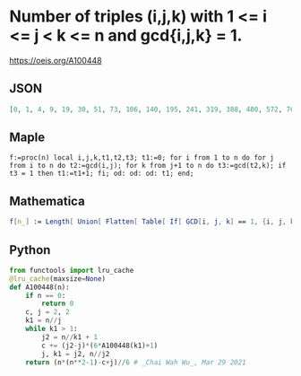 # Number of triples \(i,j,k\) with 1 <\= i <\= j < k <\= n and gcd\{i,j,k\} \= 1\.
https://oeis.org/A100448
## JSON
```JSON
[0, 1, 4, 9, 19, 30, 51, 73, 106, 140, 195, 241, 319, 388, 480, 572, 708, 813, 984, 1124, 1310, 1485, 1738, 1926, 2216, 2462, 2777, 3059, 3465, 3749, 4214, 4590, 5060, 5484, 6048, 6474, 7140, 7671, 8331, 8899, 9719, 10289, 11192, 11902, 12754, 13535, 14616]
```
## Maple
```Maple
f:=proc(n) local i,j,k,t1,t2,t3; t1:=0; for i from 1 to n do for j from i to n do t2:=gcd(i,j); for k from j+1 to n do t3:=gcd(t2,k); if t3 = 1 then t1:=t1+1; fi; od: od: od: t1; end;
```
## Mathematica
```Mathematica
f[n_] := Length[ Union[ Flatten[ Table[ If[ GCD[i, j, k] == 1, {i, j, k}], {i, n}, {j, i, n}, {k, j + 1, n}], 2]]]; Table[ If[n > 3, f[n] - 1, f[n]], {n, 47}] (* _Robert G. Wilson v_, Dec 14 2004 *)
```
## Python
```Python
from functools import lru_cache
@lru_cache(maxsize=None)
def A100448(n):
    if n == 0:
        return 0
    c, j = 2, 2
    k1 = n//j
    while k1 > 1:
        j2 = n//k1 + 1
        c += (j2-j)*(6*A100448(k1)+1)
        j, k1 = j2, n//j2
    return (n*(n**2-1)-c+j)//6 # _Chai Wah Wu_, Mar 29 2021
```
